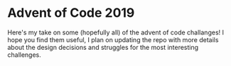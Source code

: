 # Advent of Code 2019
Here's my take on some (hopefully all) of the advent of code challanges! I hope you find them useful, I plan on updating the repo with more details about the design decisions and struggles for the most interesting challenges.
